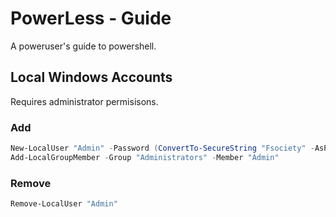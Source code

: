 # PowerLess - Guide

A poweruser's guide to powershell.

## Local Windows Accounts

Requires administrator permisisons.

### Add

```powershell
New-LocalUser "Admin" -Password (ConvertTo-SecureString "Fsociety" -AsPlainText -Force)
Add-LocalGroupMember -Group "Administrators" -Member "Admin"
```

### Remove

```powershell
Remove-LocalUser "Admin"
```
